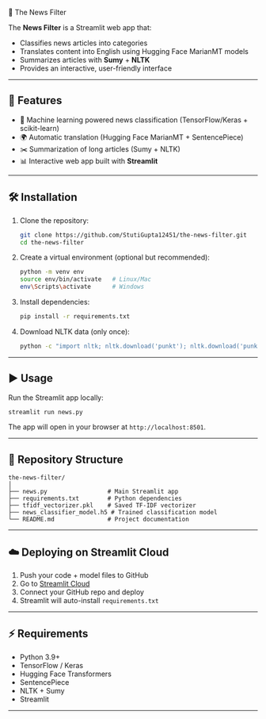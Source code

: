 📰 The News Filter

The **News Filter** is a Streamlit web app that:

* Classifies news articles into categories
* Translates content into English using Hugging Face MarianMT models
* Summarizes articles with **Sumy** + **NLTK**
* Provides an interactive, user-friendly interface

---

## 🚀 Features

* 🧠 Machine learning powered news classification (TensorFlow/Keras + scikit-learn)
* 🌍 Automatic translation (Hugging Face MarianMT + SentencePiece)
* ✂️ Summarization of long articles (Sumy + NLTK)
* 📊 Interactive web app built with **Streamlit**

---

## 🛠️ Installation

1. Clone the repository:

   ```bash
   git clone https://github.com/StutiGupta12451/the-news-filter.git
   cd the-news-filter
   ```

2. Create a virtual environment (optional but recommended):

   ```bash
   python -m venv env
   source env/bin/activate   # Linux/Mac
   env\Scripts\activate      # Windows
   ```

3. Install dependencies:

   ```bash
   pip install -r requirements.txt
   ```

4. Download NLTK data (only once):

   ```bash
   python -c "import nltk; nltk.download('punkt'); nltk.download('punkt_tab')"
   ```

---

## ▶️ Usage

Run the Streamlit app locally:

```bash
streamlit run news.py
```

The app will open in your browser at `http://localhost:8501`.

---

## 📂 Repository Structure

```
the-news-filter/
│
├── news.py                 # Main Streamlit app
├── requirements.txt        # Python dependencies
├── tfidf_vectorizer.pkl    # Saved TF-IDF vectorizer
├── news_classifier_model.h5 # Trained classification model
└── README.md               # Project documentation
```

---

## ☁️ Deploying on Streamlit Cloud

1. Push your code + model files to GitHub
2. Go to [Streamlit Cloud](https://share.streamlit.io/)
3. Connect your GitHub repo and deploy
4. Streamlit will auto-install `requirements.txt`

---

## ⚡ Requirements

* Python 3.9+
* TensorFlow / Keras
* Hugging Face Transformers
* SentencePiece
* NLTK + Sumy
* Streamlit

---

